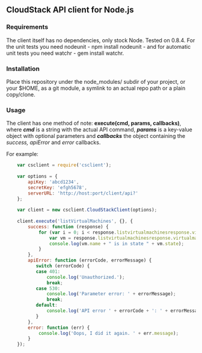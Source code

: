 ## CloudStack API client for Node.js


### Requirements

The client itself has no dependencies, only stock Node. Tested on 0.8.4. For the unit tests you need nodeunit - npm install nodeunit - and for automatic unit tests you need watchr - gem install watchr.

### Installation

Place this repository under the node_modules/ subdir of your project, or your $HOME, as a git module, a symlink to an actual repo path or a plain copy/clone.

### Usage

The client has one method of note: <b>execute(cmd, params, callbacks)</b>, where <b><i>cmd</i></b> is a string with the actual API command, <b><i>params</i></b> is a key-value object with optional parameters and <b><i>callbacks</i></b> the object containing the <i>success, apiError</i> and <i>error</i> callbacks. 

For example:

```javascript
    var csclient = require('csclient');
    
    var options = {
        apiKey: 'abcd1234',
        secretKey: 'efgh5678',
        serverURL: 'http://host:port/client/api?'
    };
    
    var client = new csclient.CloudStackClient(options);
    
    client.execute('listVirtualMachines', {}, {
        success: function (response) {
            for (var i = 0; i < response.listvirtualmachinesresponse.virtualmachine.length; i++) {
                var vm = response.listvirtualmachinesresponse.virtualmachine[i];
                console.log(vm.name + " is in state " + vm.state);
            }
        },
        apiError: function (errorCode, errorMessage) {
           switch (errorCode) {
           case 401:
               console.log('Unauthorized.');
               break;
           case 530:
               console.log('Parameter error: ' + errorMessage);
               break;
           default:
               console.log('API error ' + errorCode + ': ' + errorMessage);
           }
        },
        error: function (err) {
            console.log('Oops, I did it again. ' + err.message);
        }
    });
```
